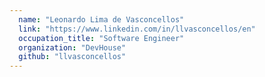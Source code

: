 ```yaml
---
  name: "Leonardo Lima de Vasconcellos"
  link: "https://www.linkedin.com/in/llvasconcellos/en"
  occupation_title: "Software Engineer"
  organization: "DevHouse"
  github: "llvasconcellos"
---
```

